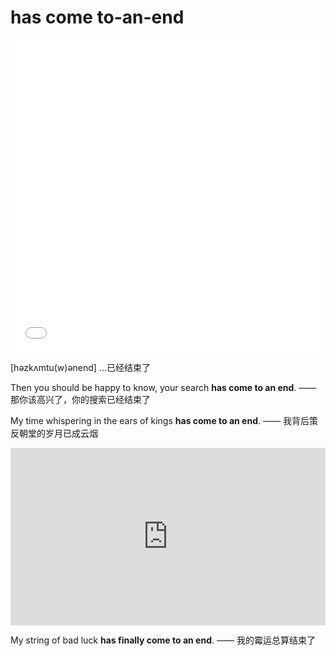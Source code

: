 # has come to-an-end

<iframe src="//player.bilibili.com/player.html?bvid=BV1nC4y1G7AB&page=1&high_quality=1&danmaku=0&autoplay=0" allowfullscreen="true" width="100%" height="500" scrolling="no" frameborder="0" sandbox="allow-top-navigation allow-same-origin allow-forms allow-scripts"></iframe>

\[həzkʌmtu(w)ənend\] ...已经结束了

Then you should be happy to know, your search **has come to an end**. —— 那你该高兴了，你的搜索已经结束了

My time whispering in the ears of kings **has come to an end**. —— 我背后策反朝堂的岁月已成云烟

<div style="position: relative; width: 100%; padding-bottom: 56.25%;">
<iframe
style="position:absolute; width:100%; height:100%;"
src="https://getyarn.io/yarn-clip/d0eb8d4b-608b-4177-92cd-fccd3c9ca5ee/embed?autoplay=false&responsive=true"
frameborder="0"
></iframe>
</div>

My string of bad luck **has finally come to an end**. —— 我的霉运总算结束了

